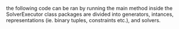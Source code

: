 the following code can be ran by running the main method inside the SolverExecutor class
packages are divided into generators, intances, representations (ie. binary tuples, constraints etc.), and solvers.